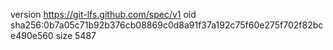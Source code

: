 version https://git-lfs.github.com/spec/v1
oid sha256:0b7a05c71b92b376cb08869c0d8a91f37a192c75f60e275f702f82bce490e560
size 5487
